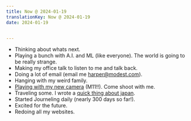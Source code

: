 ```yaml
---
title: Now @ 2024-01-19
translationKey: Now @ 2024-01-19
date: 2024-01-19


---
```


* Thinking about whats next.
* Playing a bunch with A.I. and ML (like everyone). The world is going to be really strange.
* Making my office talk to listen to me and talk back.
* Doing a lot of email (email me [harper@modest.com](mailto:harper@modest.com)).
* Hanging with my weird family.
* [Playing with my new camera](https://photos.lol) (M11!!). Come shoot with me.
* Traveling some. I wrote a [quick thing about japan](https://japan.harperreed.com).
* Started Journeling daily (nearly 300 days so far!).
* Excited for the future.
* Redoing all my websites.
